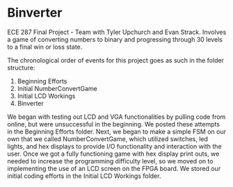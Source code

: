 # Binverter
ECE 287 Final Project - Team with Tyler Upchurch and Evan Strack. Involves a game of converting numbers to binary and progressing through 30 levels to a final win or loss state.

The chronological order of events for this project goes as such in the folder structure:
1. Beginning Efforts
2. Initial NumberConvertGame
3. Initial LCD Workings
4. Binverter

We began with testing out LCD and VGA functionalities by pulling code from online, but were unsuccessful in the beginning. We posted these attempts in the Beginning Efforts folder. Next, we began to make a simple FSM on our own that we called NumberConvertGame, which utilized switches, led lights, and hex displays to provide I/O functionality and interaction with the user. Once we got a fully functioning game with hex display print outs, we needed to increase the programming difficulty level, so we moved on to implementing the use of an LCD screen on the FPGA board. We stored our initial coding efforts in the Initial LCD Workings folder.
